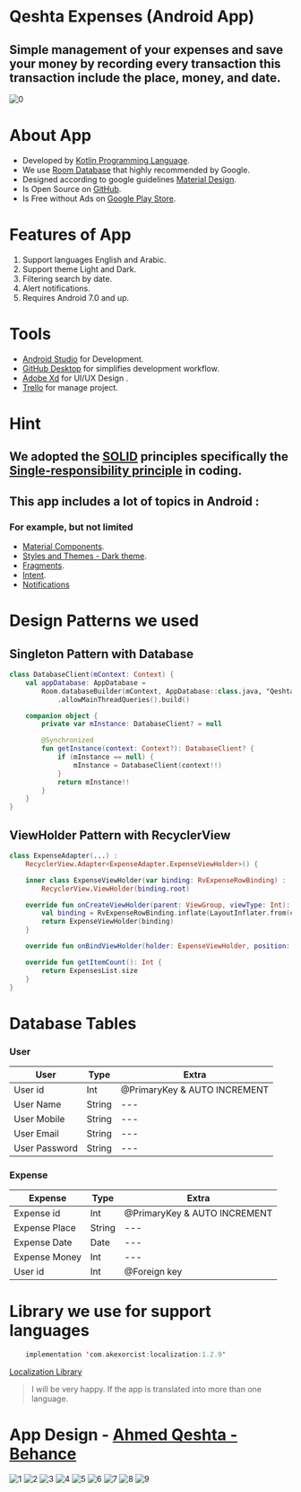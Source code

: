 # Qeshta Expenses (Android App)
## Simple management of your expenses and save your money by recording every transaction this transaction include the place, money, and date.


![0](https://github.com/iamqeshta/Qeshta-Expenses-App/blob/master/res/01.png)

About App
===
- Developed by [Kotlin Programming Language](https://kotlinlang.org/).
- We use [Room Database](https://developer.android.com/training/data-storage/room) that highly recommended by Google.
- Designed according to google guidelines [Material Design](https://material.io/design).
- Is Open Source on [GitHub](https://github.com/iamqeshta/Qeshta-Expenses-App).
- Is Free without Ads on [Google Play Store](https://play.google.com/store/apps/details?id=com.iamqeshta.qeshtaexpensesapp).


Features of App
===
1. Support languages English and Arabic.
2. Support theme Light and Dark.
3. Filtering search by date.
4. Alert notifications.
5. Requires Android 7.0 and up.

Tools
===
- [Android Studio](https://developer.android.com/studio) for Development.
- [GitHub Desktop](https://desktop.github.com) for simplifies development workflow.
- [Adobe Xd](https://www.adobe.com/products/xd.html) for UI/UX Design .
- [Trello](https://trello.com/en) for manage project.

# Hint
## We adopted the [SOLID](https://en.wikipedia.org/wiki/SOLID) principles specifically the [Single-responsibility principle](https://en.wikipedia.org/wiki/Single-responsibility_principle) in coding.

## This app includes a lot of topics in Android :
### For example, but not limited
- [Material Components](https://material.io/components?platform=android).
- [Styles and Themes - Dark theme](https://developer.android.com/guide/topics/ui/look-and-feel/themes).
- [Fragments](https://developer.android.com/guide/fragments).
- [Intent](https://developer.android.com/reference/android/content/Intent).
- [Notifications](https://developer.android.com/guide/topics/ui/notifiers/notifications)

# Design Patterns we used
## Singleton Pattern with Database
```Kotlin
class DatabaseClient(mContext: Context) {
    val appDatabase: AppDatabase =
        Room.databaseBuilder(mContext, AppDatabase::class.java, "Qeshta_Expenses")
            .allowMainThreadQueries().build()

    companion object {
        private var mInstance: DatabaseClient? = null

        @Synchronized
        fun getInstance(context: Context?): DatabaseClient? {
            if (mInstance == null) {
                mInstance = DatabaseClient(context!!)
            }
            return mInstance!!
        }
    }
}
```
## ViewHolder Pattern with RecyclerView
```Kotlin
class ExpenseAdapter(...) :
    RecyclerView.Adapter<ExpenseAdapter.ExpenseViewHolder>() {

    inner class ExpenseViewHolder(var binding: RvExpenseRowBinding) :
        RecyclerView.ViewHolder(binding.root)

    override fun onCreateViewHolder(parent: ViewGroup, viewType: Int): ExpenseViewHolder {
        val binding = RvExpenseRowBinding.inflate(LayoutInflater.from(context), parent, false)
        return ExpenseViewHolder(binding)
    }

    override fun onBindViewHolder(holder: ExpenseViewHolder, position: Int) {...}

    override fun getItemCount(): Int {
        return ExpensesList.size
    }
}
```

# Database Tables
### User
User | Type | Extra
------------ | ------------- | -------------
User id | Int | @PrimaryKey & AUTO INCREMENT
User Name | String | ---
User Mobile | String | ---
User Email | String | ---
User Password | String | ---

### Expense
Expense | Type | Extra
------------ | ------------- | -------------
Expense id | Int | @PrimaryKey & AUTO INCREMENT
Expense Place | String | ---
Expense Date | Date | ---
Expense Money | Int | ---
User id | Int | @Foreign key

# Library we use for support languages
```Kotlin
    implementation 'com.akexorcist:localization:1.2.9'
```
[Localization Library](https://github.com/akexorcist/Localization)
> I will be very happy. If the app is translated into more than one language.

# App Design - [Ahmed Qeshta - Behance](https://www.behance.net/iamqeshta)
![1](https://github.com/iamqeshta/Qeshta-Expenses-App/blob/master/res/1.jpg)
![2](https://github.com/iamqeshta/Qeshta-Expenses-App/blob/master/res/2.jpg)
![3](https://github.com/iamqeshta/Qeshta-Expenses-App/blob/master/res/3.jpg)
![4](https://github.com/iamqeshta/Qeshta-Expenses-App/blob/master/res/4.jpg)
![5](https://github.com/iamqeshta/Qeshta-Expenses-App/blob/master/res/5.jpg)
![6](https://github.com/iamqeshta/Qeshta-Expenses-App/blob/master/res/6.jpg)
![7](https://github.com/iamqeshta/Qeshta-Expenses-App/blob/master/res/7.jpg)
![8](https://github.com/iamqeshta/Qeshta-Expenses-App/blob/master/res/8.jpg)
![9](https://github.com/iamqeshta/Qeshta-Expenses-App/blob/master/res/9.jpg)
